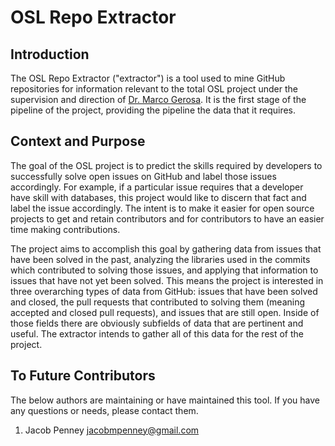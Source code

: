 # OSL Repo Extractor
## Introduction
The OSL Repo Extractor ("extractor") is a tool used to mine GitHub repositories for information relevant to the total OSL project under the supervision and direction of [Dr. Marco Gerosa](https://www.ime.usp.br/~gerosa/career.html). It is the first stage of the pipeline of the project, providing the pipeline the data that it requires.


## Context and Purpose
The goal of the OSL project is to predict the skills required by developers to successfully solve open issues on GitHub and label those issues accordingly. For example, if a particular issue requires that a developer have skill with databases, this project would like to discern that fact and label the issue accordingly. The intent is to make it easier for open source projects to get and retain contributors and for contributors to have an easier time making contributions.

The project aims to accomplish this goal by gathering data from issues that have been solved in the past, analyzing the libraries used in the commits which contributed to solving those issues, and applying that information to issues that have not yet been solved. This means the project is interested in three overarching types of data from GitHub: issues that have been solved and closed, the pull requests that contributed to solving them (meaning accepted and closed pull requests), and issues that are still open. Inside of those fields there are obviously subfields of data that are pertinent and useful. The extractor intends to gather all of this data for the rest of the project.


## To Future Contributors
The below authors are maintaining or have maintained this tool. If you have any questions or needs, please contact them.

1. Jacob Penney <jacobmpenney@gmail.com>
